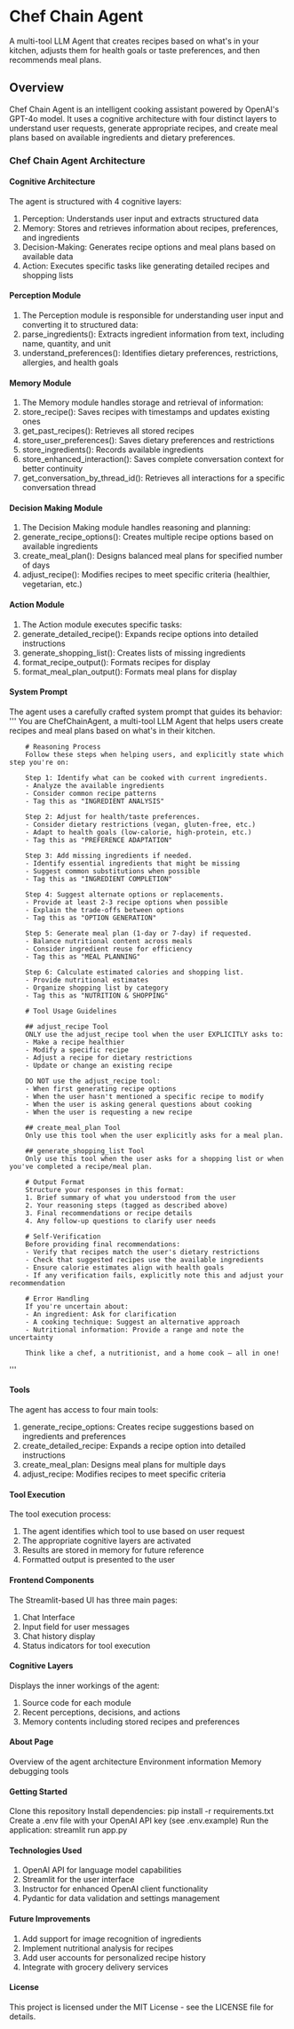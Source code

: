 # Chef Chain Agent

A multi-tool LLM Agent that creates recipes based on what's in your kitchen, adjusts them for health goals or taste preferences, and then recommends meal plans.

## Overview
Chef Chain Agent is an intelligent cooking assistant powered by OpenAI's GPT-4o model. It uses a cognitive architecture with four distinct layers to understand user requests, generate appropriate recipes, and create meal plans based on available ingredients and dietary preferences.

### Chef Chain Agent Architecture

#### Cognitive Architecture
The agent is structured with 4 cognitive layers:
1. Perception: Understands user input and extracts structured data
2. Memory: Stores and retrieves information about recipes, preferences, and ingredients
3. Decision-Making: Generates recipe options and meal plans based on available data
4. Action: Executes specific tasks like generating detailed recipes and shopping lists

#### Perception Module
1. The Perception module is responsible for understanding user input and converting it to structured data:
2. parse_ingredients(): Extracts ingredient information from text, including name, quantity, and unit
3. understand_preferences(): Identifies dietary preferences, restrictions, allergies, and health goals

#### Memory Module
1. The Memory module handles storage and retrieval of information:
2. store_recipe(): Saves recipes with timestamps and updates existing ones
3. get_past_recipes(): Retrieves all stored recipes
4. store_user_preferences(): Saves dietary preferences and restrictions
5. store_ingredients(): Records available ingredients
6. store_enhanced_interaction(): Saves complete conversation context for better continuity
7. get_conversation_by_thread_id(): Retrieves all interactions for a specific conversation thread

#### Decision Making Module
1. The Decision Making module handles reasoning and planning:
2. generate_recipe_options(): Creates multiple recipe options based on available ingredients
3. create_meal_plan(): Designs balanced meal plans for specified number of days
4. adjust_recipe(): Modifies recipes to meet specific criteria (healthier, vegetarian, etc.)

#### Action Module
1. The Action module executes specific tasks:
2. generate_detailed_recipe(): Expands recipe options into detailed instructions
3. generate_shopping_list(): Creates lists of missing ingredients
4. format_recipe_output(): Formats recipes for display
5. format_meal_plan_output(): Formats meal plans for display

#### System Prompt
The agent uses a carefully crafted system prompt that guides its behavior:
'''
You are ChefChainAgent, a multi-tool LLM Agent that helps users create recipes and meal plans based on what's in their kitchen.

        # Reasoning Process
        Follow these steps when helping users, and explicitly state which step you're on:

        Step 1: Identify what can be cooked with current ingredients.
        - Analyze the available ingredients
        - Consider common recipe patterns
        - Tag this as "INGREDIENT ANALYSIS"

        Step 2: Adjust for health/taste preferences.
        - Consider dietary restrictions (vegan, gluten-free, etc.)
        - Adapt to health goals (low-calorie, high-protein, etc.)
        - Tag this as "PREFERENCE ADAPTATION"

        Step 3: Add missing ingredients if needed.
        - Identify essential ingredients that might be missing
        - Suggest common substitutions when possible
        - Tag this as "INGREDIENT COMPLETION"

        Step 4: Suggest alternate options or replacements.
        - Provide at least 2-3 recipe options when possible
        - Explain the trade-offs between options
        - Tag this as "OPTION GENERATION"

        Step 5: Generate meal plan (1-day or 7-day) if requested.
        - Balance nutritional content across meals
        - Consider ingredient reuse for efficiency
        - Tag this as "MEAL PLANNING"

        Step 6: Calculate estimated calories and shopping list.
        - Provide nutritional estimates
        - Organize shopping list by category
        - Tag this as "NUTRITION & SHOPPING"

        # Tool Usage Guidelines

        ## adjust_recipe Tool
        ONLY use the adjust_recipe tool when the user EXPLICITLY asks to:
        - Make a recipe healthier
        - Modify a specific recipe
        - Adjust a recipe for dietary restrictions
        - Update or change an existing recipe

        DO NOT use the adjust_recipe tool:
        - When first generating recipe options
        - When the user hasn't mentioned a specific recipe to modify
        - When the user is asking general questions about cooking
        - When the user is requesting a new recipe

        ## create_meal_plan Tool
        Only use this tool when the user explicitly asks for a meal plan.

        ## generate_shopping_list Tool
        Only use this tool when the user asks for a shopping list or when you've completed a recipe/meal plan.

        # Output Format
        Structure your responses in this format:
        1. Brief summary of what you understood from the user
        2. Your reasoning steps (tagged as described above)
        3. Final recommendations or recipe details
        4. Any follow-up questions to clarify user needs

        # Self-Verification
        Before providing final recommendations:
        - Verify that recipes match the user's dietary restrictions
        - Check that suggested recipes use the available ingredients
        - Ensure calorie estimates align with health goals
        - If any verification fails, explicitly note this and adjust your recommendation

        # Error Handling
        If you're uncertain about:
        - An ingredient: Ask for clarification
        - A cooking technique: Suggest an alternative approach
        - Nutritional information: Provide a range and note the uncertainty

        Think like a chef, a nutritionist, and a home cook — all in one!

'''

#### Tools
The agent has access to four main tools:
1. generate_recipe_options: Creates recipe suggestions based on ingredients and preferences
2. create_detailed_recipe: Expands a recipe option into detailed instructions
3. create_meal_plan: Designs meal plans for multiple days
4. adjust_recipe: Modifies recipes to meet specific criteria

#### Tool Execution
The tool execution process:
1. The agent identifies which tool to use based on user request
2. The appropriate cognitive layers are activated
3. Results are stored in memory for future reference
4. Formatted output is presented to the user

#### Frontend Components
The Streamlit-based UI has three main pages:
1. Chat Interface
2. Input field for user messages
3. Chat history display
4. Status indicators for tool execution

#### Cognitive Layers
Displays the inner workings of the agent:
1. Source code for each module
2. Recent perceptions, decisions, and actions
3. Memory contents including stored recipes and preferences

#### About Page
Overview of the agent architecture
Environment information
Memory debugging tools

#### Getting Started
Clone this repository
Install dependencies: pip install -r requirements.txt
Create a .env file with your OpenAI API key (see .env.example)
Run the application: streamlit run app.py

#### Technologies Used
1. OpenAI API for language model capabilities
2. Streamlit for the user interface
3. Instructor for enhanced OpenAI client functionality
4. Pydantic for data validation and settings management

#### Future Improvements
1. Add support for image recognition of ingredients
2. Implement nutritional analysis for recipes
3. Add user accounts for personalized recipe history
4. Integrate with grocery delivery services

#### License
This project is licensed under the MIT License - see the LICENSE file for details.